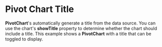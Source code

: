 Pivot Chart Title
=================

**PivotChart**'s automatically generate a title from the data source. You can use the chart's **showTitle** property to determine whether the chart should include a title.  This example shows a **PivotChart** with a title that can be toggled to display. 

